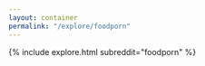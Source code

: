 ```yaml
---
layout: container
permalink: "/explore/foodporn"
---
```


<link rel="stylesheet" type="text/css" href="/static/css/explore.css">
{% include explore.html subreddit="foodporn" %}
